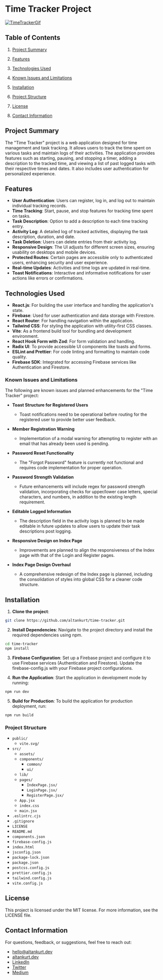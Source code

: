 # Time Tracker Project
[![TimeTrackerGif](https://i.hizliresim.com/72ti5xl.gif)](https://hizliresim.com/72ti5xl)

## Table of Contents

1. [Project Summary](#project-summary)
2. [Features](#features)
3. [Technologies Used](#technologies-used)
4. [Known Issues and Limitations](#known-issues-and-limitations)

5. [Installation](#installation)
6. [Project Structure](#project-structure)
7. [License](#license)
8. [Contact Information](#contact-information)

## Project Summary

The "Time Tracker" project is a web application designed for time management and task tracking. It allows users to track the time spent on various tasks and maintain logs of their activities. The application provides features such as starting, pausing, and stopping a timer, adding a description to the tracked time, and viewing a list of past logged tasks with their respective times and dates. It also includes user authentication for personalized experience.

## Features
- **User Authentication**: Users can register, log in, and log out to maintain individual tracking records.
- **Time Tracking**: Start, pause, and stop features for tracking time spent on tasks.
- **Task Description**: Option to add a description to each time tracking entry.
- **Activity Log**: A detailed log of tracked activities, displaying the task description, duration, and date.
- **Task Deletion**: Users can delete entries from their activity log.
- **Responsive Design**: The UI adjusts for different screen sizes, ensuring usability on desktops and mobile devices.
- **Protected Routes**: Certain pages are accessible only to authenticated users, enhancing security and user experience.
- **Real-time Updates**: Activities and time logs are updated in real-time.
- **Toast Notifications**: Interactive and informative notifications for user actions like errors or confirmations.

## Technologies Used
- **React.js**: For building the user interface and handling the application's state.
- **Firebase**: Used for user authentication and data storage with Firestore.
- **React Router**: For handling navigation within the application.
- **Tailwind CSS**: For styling the application with utility-first CSS classes.
- **Vite**: As a frontend build tool for bundling and development environment.
- **React Hook Form with Zod**: For form validation and handling.
- **Radix UI**: To provide accessible UI components like toasts and forms.
- **ESLint and Prettier**: For code linting and formatting to maintain code quality.
- **Firebase SDK**: Integrated for accessing Firebase services like Authentication and Firestore.

### Known Issues and Limitations

The following are known issues and planned enhancements for the "Time Tracker" project:

- **Toast Structure for Registered Users**
  - Toast notifications need to be operational before routing for the registered user to provide better user feedback.

- **Member Registration Warning**
  - Implementation of a modal warning for attempting to register with an email that has already been used is pending.

- **Password Reset Functionality**
  - The "Forgot Password" feature is currently not functional and requires code implementation for proper operation.

- **Password Strength Validation**
  - Future enhancements will include regex for password strength validation, incorporating checks for upper/lower case letters, special characters, and numbers, in addition to the existing length requirement.

- **Editable Logged Information**
  - The description field in the activity logs is planned to be made editable in future updates to allow users to update their task descriptions post logging.

- **Responsive Design on Index Page**
  - Improvements are planned to align the responsiveness of the Index page with that of the Login and Register pages.

- **Index Page Design Overhaul**
  - A comprehensive redesign of the Index page is planned, including the consolidation of styles into global CSS for a cleaner code structure.

## Installation

1. **Clone the project**:
```bash
git clone https://github.com/altankurt/time-tracker.git
```

2. **Install Dependencies**: Navigate to the project directory and install the required dependencies using npm.
```bash
cd time-tracker
npm install
```

3. **Firebase Configuration**: Set up a Firebase project and configure it to use Firebase services (Authentication and Firestore). Update the firebase-config.js with your Firebase project configurations.

4. **Run the Application**: Start the application in development mode by running:
```bash
npm run dev
```

5. **Build for Production**: To build the application for production deployment, run:
```bash
npm run build
```

### Project Structure

- `public/`
  - `vite.svg/`
- `src/`
  - `assets/`
  - `components/`
    - `common/`
    - `ui/`
  - `lib/`
  - `pages/`
      - `IndexPage.jsx/`
      - `LoginPage.jsx/`
      - `RegisterPage.jsx/`
  - `App.jsx`
  - `index.css`
  - `main.jsx`
- `.eslintrc.cjs`
- `.gitignore`
- `LICENSE`
- `README.md`
- `components.json`
- `firebase-config.js`
- `index.html`
- `jsconfig.json`
- `package-lock.json`
- `package.json`
- `postcss.config.js`
- `prettier.config.js`
- `tailwind.config.js`
- `vite.config.js`

## License

This project is licensed under the MIT license. For more information, see the LICENSE file.

## Contact Information
For questions, feedback, or suggestions, feel free to reach out:

- [hello@altankurt.dev](mailto:hello@altankurt.dev)
- [altankurt.dev](https://altankurt.dev)
- [LinkedIn](https://www.linkedin.com/in/altankurt/)
- [Twitter](https://www.twitter.com/aaltankurt)
- [Medium](https://medium.com/@altankurt)
